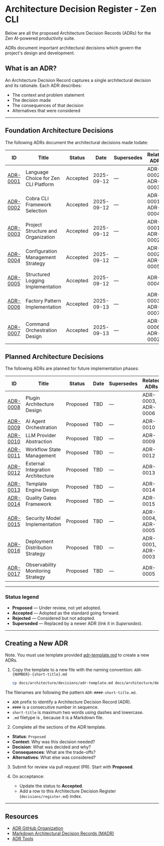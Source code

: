 # Architecture Decision Register - Zen CLI

Below are all the proposed Architecture Decision Records (ADRs) for the Zen AI-powered productivity suite.

ADRs document important architectural decisions which govern the project's design and development.

## What is an ADR?

An Architecture Decision Record captures a single architectural decision and its rationale. Each ADR describes:

- The context and problem statement
- The decision made
- The consequences of that decision
- Alternatives that were considered

---

## Foundation Architecture Decisions

The following ADRs document the architectural decisions made todate:

| ID                                               | Title                                   | Status   | Date       | Supersedes | Related ADRs       |
| ------------------------------------------------ | --------------------------------------- | -------- | ---------- | ---------- | ------------------ |
| [ADR-0001](ADR-0001-language-choice.md)          | Language Choice for Zen CLI Platform    | Accepted | 2025-09-12 | —          | ADR-0002, ADR-0003 |
| [ADR-0002](ADR-0002-cli-framework.md)            | Cobra CLI Framework Selection           | Accepted | 2025-09-12 | —          | ADR-0001, ADR-0004 |
| [ADR-0003](ADR-0003-project-structure.md)        | Project Structure and Organization      | Accepted | 2025-09-12 | —          | ADR-0001, ADR-0002 |
| [ADR-0004](ADR-0004-configuration-management.md) | Configuration Management Strategy       | Accepted | 2025-09-12 | —          | ADR-0002, ADR-0005 |
| [ADR-0005](ADR-0005-structured-logging.md)       | Structured Logging Implementation       | Accepted | 2025-09-12 | —          | ADR-0004           |
| [ADR-0006](ADR-0006-factory-pattern.md)          | Factory Pattern Implementation          | Accepted | 2025-09-13 | —          | ADR-0003, ADR-0007 |
| [ADR-0007](ADR-0007-command-orchestration.md)    | Command Orchestration Design            | Accepted | 2025-09-13 | —          | ADR-0006, ADR-0002 |

## Planned Architecture Decisions

The following ADRs are planned for future implementation phases:

| ID                                               | Title                                   | Status   | Date       | Supersedes | Related ADRs       |
| ------------------------------------------------ | --------------------------------------- | -------- | ---------- | ---------- | ------------------ |
| [ADR-0008](ADR-0008-plugin-architecture.md)      | Plugin Architecture Design              | Proposed | TBD        | —          | ADR-0003, ADR-0006 |
| [ADR-0009](ADR-0009-agent-orchestration.md)      | AI Agent Orchestration                  | Proposed | TBD        | —          | ADR-0010           |
| [ADR-0010](ADR-0010-llm-abstraction.md)          | LLM Provider Abstraction                | Proposed | TBD        | —          | ADR-0009           |
| [ADR-0011](ADR-0011-workflow-management.md)      | Workflow State Management               | Proposed | TBD        | —          | ADR-0012           |
| [ADR-0012](ADR-0012-integration-architecture.md) | External Integration Architecture       | Proposed | TBD        | —          | ADR-0013           |
| [ADR-0013](ADR-0013-template-engine.md)          | Template Engine Design                  | Proposed | TBD        | —          | ADR-0014           |
| [ADR-0014](ADR-0014-quality-gates.md)            | Quality Gates Framework                 | Proposed | TBD        | —          | ADR-0015           |
| [ADR-0015](ADR-0015-security-model.md)           | Security Model Implementation           | Proposed | TBD        | —          | ADR-0004, ADR-0005 |
| [ADR-0016](ADR-0016-deployment-strategy.md)      | Deployment Distribution Strategy        | Proposed | TBD        | —          | ADR-0001, ADR-0003 |
| [ADR-0017](ADR-0017-observability-strategy.md)   | Observability Monitoring Strategy       | Proposed | TBD        | —          | ADR-0005           |

---

### Status legend

- **Proposed** — Under review, not yet adopted.
- **Accepted** — Adopted as the standard going forward.
- **Rejected** — Considered but not adopted.
- **Superseded** — Replaced by a newer ADR (link it in *Supersedes*).

---

## Creating a New ADR

Note. You must use template provided [adr-template.md](./adr-template.md) to create a new ADRs.

1. Copy the template to a new file with the naming convention: `ADR-{NUMBER}-{short-title}.md`

   ```bash
   cp docs/architecture/decisions/adr-template.md docs/architecture/decisions/adr/ADR-{####}-{short-title}.md
   ```

The filenames are following the pattern `ADR-####-short-title.md`.

- `ADR` prefix to identify a Architecture Decision Record (ADR).
- `####` is a consecutive number in sequence.
- `short-title` is maximum two words using dashes and lowercase.
- `.md` filetype is , because it is a Markdown file.

2. Complete all the sections of the ADR template.
  - **Status**: `Proposed`
  - **Context**: Why was this decision needed?
  - **Decision**: What was decided and why?
  - **Consequences**: What are the trade-offs?
  - **Alternatives**: What else was considered?

3. Submit for review via pull request (PR). Start with **Proposed**.

4. On acceptance:
   - Update the status to **Accepted**.
   - Add a row to this Architecture Decision Register (`decisions/register.md`) index.

---

## Resources

- [ADR GitHub Organization](https://adr.github.io/)
- [Markdown Architectural Decision Records (MADR)](https://adr.github.io/madr/)
- [ADR Tools](https://github.com/npryce/adr-tools)
